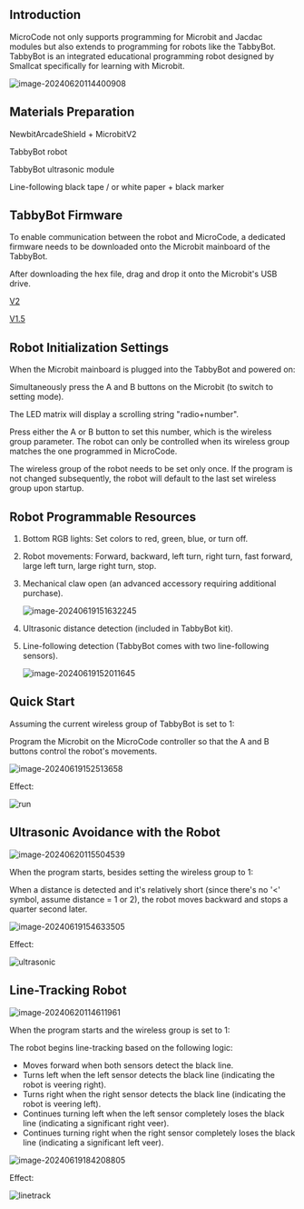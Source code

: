 ## Introduction

MicroCode not only supports programming for Microbit and Jacdac modules but also extends to programming for robots like the TabbyBot. TabbyBot is an integrated educational programming robot designed by Smallcat specifically for learning with Microbit.

![image-20240620114400908](MicroCode与TabbyBot小车.assets/image-20240620114400908.png)

## Materials Preparation

NewbitArcadeShield + MicrobitV2

TabbyBot robot

TabbyBot ultrasonic module

Line-following black tape / or white paper + black marker

## TabbyBot Firmware

To enable communication between the robot and MicroCode, a dedicated firmware needs to be downloaded onto the Microbit mainboard of the TabbyBot.

After downloading the hex file, drag and drop it onto the Microbit's USB drive.

[V2](https://github.com/KittenBot/microbit-robot/blob/main/assets/kittenbot-tabbyrobot-for-microbit-v2.hex)

[V1.5](https://github.com/KittenBot/microbit-robot/blob/main/assets/kittenbot-tabbyrobot-for-microbit-v1.hex)

## Robot Initialization Settings

When the Microbit mainboard is plugged into the TabbyBot and powered on:

Simultaneously press the A and B buttons on the Microbit (to switch to setting mode).

The LED matrix will display a scrolling string "radio+number".

Press either the A or B button to set this number, which is the wireless group parameter. The robot can only be controlled when its wireless group matches the one programmed in MicroCode.

The wireless group of the robot needs to be set only once. If the program is not changed subsequently, the robot will default to the last set wireless group upon startup.

## Robot Programmable Resources

1. Bottom RGB lights: Set colors to red, green, blue, or turn off.
   
2. Robot movements: Forward, backward, left turn, right turn, fast forward, large left turn, large right turn, stop.
   
3. Mechanical claw open (an advanced accessory requiring additional purchase).

   ![image-20240619151632245](MicroCode与TabbyBot小车.assets/image-20240619151632245.png)

4. Ultrasonic distance detection (included in TabbyBot kit).

5. Line-following detection (TabbyBot comes with two line-following sensors).

   ![image-20240619152011645](MicroCode与TabbyBot小车.assets/image-20240619152011645.png)

## Quick Start

Assuming the current wireless group of TabbyBot is set to 1:

Program the Microbit on the MicroCode controller so that the A and B buttons control the robot's movements.

![image-20240619152513658](MicroCode与TabbyBot小车.assets/image-20240619152513658.png)

Effect:

![run](MicroCode与TabbyBot小车.assets/run.gif)

## Ultrasonic Avoidance with the Robot

![image-20240620115504539](MicroCode与TabbyBot小车.assets/image-20240620115504539.png)

When the program starts, besides setting the wireless group to 1:

When a distance is detected and it's relatively short (since there's no '<' symbol, assume distance = 1 or 2), the robot moves backward and stops a quarter second later.

![image-20240619154633505](MicroCode与TabbyBot小车.assets/image-20240619154633505.png)

Effect:

![ultrasonic](MicroCode与TabbyBot小车.assets/ultrasonic.gif)

## Line-Tracking Robot

![image-20240620114611961](MicroCode与TabbyBot小车.assets/image-20240620114611961.png)

When the program starts and the wireless group is set to 1:

The robot begins line-tracking based on the following logic:

- Moves forward when both sensors detect the black line.
- Turns left when the left sensor detects the black line (indicating the robot is veering right).
- Turns right when the right sensor detects the black line (indicating the robot is veering left).
- Continues turning left when the left sensor completely loses the black line (indicating a significant right veer).
- Continues turning right when the right sensor completely loses the black line (indicating a significant left veer).

![image-20240619184208805](MicroCode与TabbyBot小车.assets/image-20240619184208805.png)

Effect:

![linetrack](MicroCode与TabbyBot小车.assets/linetrack.gif)